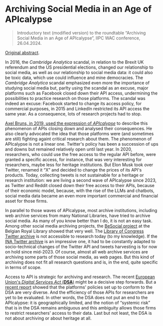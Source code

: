 # Archiving Social Media in an Age of APIcalypse

> Introductory text (modified version) to the roundtable “Archiving Social Media in an Age of APIcalypse”, IIPC WAC conference, 26.04.2024.

[Original abstract](https://netpreserve.org/ga2024/abstracts/#panel_02).

In 2016, the *Cambridge Analytica* scandal, in relation to the Brexit UK referendum and the US presidential elections, changed our relationship to social media, as well as our relationship to social media data: it could also be toxic data, which use could influence and mine democracies. The *Cambridge Analytica* scandal emphasized even more the importance of studying social media but, parlty using the scandal as an excuse, major platforms such as Facebook closed down their API access, undermining the possibilities to practice research on those platforms. The scandal was indeed an excuse: Facebook started to change its access policy, for commercial purposes, in 2015 and LinkedIn restricted its API access the same year. As a consequence, lots of research projects had to stop.

[Axel Bruns, in 2019, used the expression of *APIcalypse*](https://www.tandfonline.com/doi/full/10.1080/1369118X.2019.1637447) to describe this phenomenon of APIs closing down and analysed their consequences. He also clearly advocated the idea that those platforms were (and sometimes are still) fighting againt critical research about them. The phenomenon of APIcalypse is not a linear one. Twitter's policy has been a succession of ups and downs but remained relatively open until last year. In 2020, researchers, who could use the free access to the regular API before, were granted a specific access, for instance, that was very interesting for researchers, maybe less for heritage institutions. But Elon Musk took over Twitter, renamed it “X” and decided to change the prices of its API's products. Today, collecting tweets is not sustainable for a heritage or research institution: we are living a second wave of APIcalypse since 2023, as Twitter and Reddit closed down their free access to their APIs, because of their economic model, because, with the rise of the LLMs and chatbots, social media data became an even more important commercial and financial asset for those firms.

In parallel to those waves of APIcalypse, most archive institutions, including web archive services from many National Libraries, have tried to archive social media. As many of you know better than I do, it is not an easy task. Among other social media archiving projects, the [BeSocial project](https://www.kbr.be/en/projects/besocial/) at the Belgian Royal Library showed that very well. The [Library of Congress Twitter archive](https://blogs.loc.gov/loc/2017/12/update-on-the-twitter-archive-at-the-library-of-congress-2/) is not accessible to research today (to my knowledge). If the [INA Twitter archive](https://www.inatheque.fr/fonds-audiovisuels/sites-web-media.html) is an impressive one, it had to be constantly adapted to socio-technical changes of the Twitter API and tweets harvesting is for now on hold since mid-2023. Of course, almost all web archive services are archiving some parts of those social media, as web pages. But this kind of archiving does not fit all research questions and is, in the end, quite specific in terms of scope.

Access to API is strategic for archiving and research. The recent [European Union's *Digital Services Act* (**DSA**)](https://eur-lex.europa.eu/legal-content/FR/TXT/?uri=CELEX:32022R2065) might be a decisive step forwards. But a [recent report](https://digital-strategy.ec.europa.eu/en/library/status-report-mechanisms-researcher-access-online-platform-data) showed that the platforms' policies set up to conform to the DSA are very diverse. And the efficiency of those APIs for researchers are yet to be evaluated. In other words, the DSA does not put an end to the APIcalypse: it is geographically limited, and the notion of “systemic risk” that is in the DSA remains ambiguous and this ambiguity allows those firms to restrict researchers' access to their data. Last but not least, the DSA is not about archiving or about heritage at all.